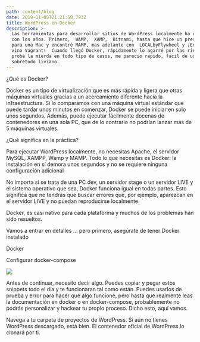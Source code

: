 ```yaml
---
path: content/blog
date: 2019-11-05T21:21:58.793Z
title: WordPress en Docker
description: >-
  Las herramientas para desarrollar sitios de WordPress localmente ha cambiado
  con los años. Primero,  WAMP,  XAMP,  Bitnami, hasta que hice un presupuesto
  para una Mac y encontré MAMP, mas adelante con  LOCALbyFlywheel y ¡Entonces
  vino Vagrant!  Cuando llegó Docker, rápidamente lo agarré por las riendas y
  probé la mierda en todo tipo de casos, me parecio rapido, facil de usar y
  sobretodo liviano.
---
```

¿Qué es Docker?

Docker es un tipo de virtualización que es más rápida y ligera que otras máquinas virtuales gracias a un acercamiento diferente hacia la infraestructura. Si lo comparamos con una máquina virtual estándar que puede tardar unos minutos en comenzar, Docker se puede iniciar en solo unos segundos. Además, puede ejecutar fácilmente docenas de contenedores en una sola PC, que de lo contrario no podrían lanzar más de 5 máquinas virtuales.

¿Qué significa en la práctica?

Para ejecutar WordPress localmente, no necesitas Apache, el servidor MySQL, XAMPP, Wamp y MAMP. Todo lo que necesitas es Docker: la instalación en sí demora unos segundos y no se requiere ninguna configuración adicional

No importa si se trata de una PC dev, un servidor stage o un servidor LIVE y el sistema operativo que sea, Docker funciona igual en todas partes. Esto significa que no tendrás que buscar errores que, por ejemplo, aparezcan en el servidor LIVE y no puedan reproducirse localmente.

Docker, es casi nativo para cada plataforma y muchos de los problemas han sido resueltos.

Vamos a entrar en detalles … pero primero, asegúrate de tener Docker instalado

Docker

Configurar docker-compose

![](/assets/logo-cookids.jpg)

Antes de continuar, necesito decir algo. Puedes copiar y pegar estos snippets todo el día y te funcionaran tal como están. Puedes usarlos de prueba y error para hacer que algo funcione, pero hasta que realmente leas la documentación en docker o en docker-compose, probablemente no podrás personalizar y hackear tu propio proceso. Dicho esto, aquí vamos.

Navega a tu carpeta de proyectos de WordPress. Si aún no tienes WordPress descargado, está bien. El contenedor oficial de WordPress lo clonará por ti.
